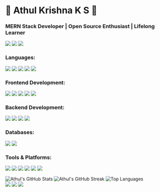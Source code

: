 <div class="container text-center py-5">
  <h1>👾 Athul Krishna K S 👾</h1>
  <h3>MERN Stack Developer | Open Source Enthusiast | Lifelong Learner</h3>

  <div class="social-links">
    <a href="mailto:athulkrishna736@gmail.com"><img src="https://img.shields.io/badge/Email-D14836?style=flat&logo=gmail&logoColor=white" class="badge"/></a>
    <a href="https://www.linkedin.com/in/athul-krishna-ks-573a55317/"><img src="https://img.shields.io/badge/LinkedIn-0A66C2?style=flat&logo=linkedin&logoColor=white" class="badge"/></a>
    <a href="https://github.com/AthulKrishna-736"><img src="https://img.shields.io/badge/GitHub-100000?style=flat&logo=github&logoColor=white" class="badge"/></a>
  </div>

  <h3 class="mt-4 text-left">Languages:</h3>
  <p class="text-left">
    <img src="https://img.shields.io/badge/JavaScript-F7DF1E?style=flat&logo=javascript&logoColor=black" class="badge"/>
    <img src="https://img.shields.io/badge/TypeScript-3178C6?style=flat&logo=typescript&logoColor=white" class="badge"/>
    <img src="https://img.shields.io/badge/C-00599C?style=flat&logo=c&logoColor=white" class="badge"/>
    <img src="https://img.shields.io/badge/C++-00599C?style=flat&logo=c%2B%2B&logoColor=white" class="badge"/>
    <img src="https://img.shields.io/badge/Java-007396?style=flat&logo=java&logoColor=white" class="badge"/>
  </p>

  <h3 class="mt-4 text-left">Frontend Development:</h3>
  <p class="text-left">
    <img src="https://img.shields.io/badge/React-61DAFB?style=flat&logo=react&logoColor=black" class="badge"/>
    <img src="https://img.shields.io/badge/Redux-764ABC?style=flat&logo=redux&logoColor=white" class="badge"/>
    <img src="https://img.shields.io/badge/React Router-CA4245?style=flat&logo=react-router&logoColor=white" class="badge"/>
    <img src="https://img.shields.io/badge/Tailwind CSS-38B2AC?style=flat&logo=tailwind-css&logoColor=white" class="badge"/>
    <img src="https://img.shields.io/badge/Material UI-007FFF?style=flat&logo=mui&logoColor=white" class="badge"/>
  </p>

  <h3 class="mt-4 text-left">Backend Development:</h3>
  <p class="text-left">
    <img src="https://img.shields.io/badge/Node.js-339933?style=flat&logo=node.js&logoColor=white" class="badge"/>
    <img src="https://img.shields.io/badge/Express.js-000000?style=flat&logo=express&logoColor=white" class="badge"/>
    <img src="https://img.shields.io/badge/Socket.IO-010101?style=flat&logo=socket.io&logoColor=white" class="badge"/>
    <img src="https://img.shields.io/badge/Redis-DC382D?style=flat&logo=redis&logoColor=white" class="badge"/>
  </p>

  <h3 class="mt-4 text-left">Databases:</h3>
  <p class="text-left">
    <img src="https://img.shields.io/badge/MongoDB-47A248?style=flat&logo=mongodb&logoColor=white" class="badge"/>
    <img src="https://img.shields.io/badge/PostgreSQL-4169E1?style=flat&logo=postgresql&logoColor=white" class="badge"/>
  </p>

  <h3 class="mt-4 text-left">Tools & Platforms:</h3>
  <p class="text-left">
    <img src="https://img.shields.io/badge/Git-F05032?style=flat&logo=git&logoColor=white" class="badge"/>
    <img src="https://img.shields.io/badge/GitHub-181717?style=flat&logo=github&logoColor=white" class="badge"/>
    <img src="https://img.shields.io/badge/Postman-FF6C37?style=flat&logo=postman&logoColor=white" class="badge"/>
    <img src="https://img.shields.io/badge/VS Code-007ACC?style=flat&logo=visual-studio-code&logoColor=white" class="badge"/>
    <img src="https://img.shields.io/badge/Vercel-000000?style=flat&logo=vercel&logoColor=white" class="badge"/>
    <img src="https://img.shields.io/badge/AWS EC2-FF9900?style=flat&logo=amazon-aws&logoColor=white" class="badge"/>
  </p>

  <div class="stats">
    <img src="https://github-readme-stats.vercel.app/api?username=AthulKrishna-736&show_icons=true&theme=radical" alt="Athul's GitHub Stats" class="badge"/>
    <img src="https://github-readme-streak-stats.herokuapp.com/?user=AthulKrishna-736&theme=radical" alt="Athul's GitHub Streak" class="badge"/>
    <img src="https://github-readme-stats.vercel.app/api/top-langs/?username=AthulKrishna-736&layout=compact&theme=radical" alt="Top Languages" class="badge"/>
  </div>

  <div class="social-links mt-4">
    <a href="mailto:athulkrishna736@gmail.com"><img src="https://img.shields.io/badge/Email-D14836?style=flat&logo=gmail&logoColor=white" class="badge"/></a>
    <a href="https://www.linkedin.com/in/athul-krishna-ks-573a55317/"><img src="https://img.shields.io/badge/LinkedIn-0A66C2?style=flat&logo=linkedin&logoColor=white" class="badge"/></a>
    <a href="https://github.com/AthulKrishna-736"><img src="https://img.shields.io/badge/GitHub-100000?style=flat&logo=github&logoColor=white" class="badge"/></a>
  </div>
</div>

